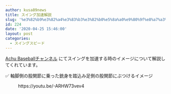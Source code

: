 ```yaml
---
author: kusa89news
title: スイング加速解説
slug: '%e3%82%b9%e3%82%a4%e3%83%b3%e3%82%b0%e5%8a%a0%e9%80%9f%e8%a7%a3%e8%aa%ac'
id: 224
date: '2020-04-25 15:46:00'
layout: post
categories:
  - スイングスピード
---
```


[Achu Baseballチャンネル](https://www.youtube.com/channel/UCqkTcqYRH7v9a_t5CBhavpg) にてスイングを加速する時のイメージについて解説してくれています。

✅ 軸脚側の股関節に乗った銃身を踏込み足側の股関節にぶつけるイメージ

<figure class="wp-block-embed-youtube wp-block-embed is-type-video is-provider-youtube wp-embed-aspect-16-9 wp-has-aspect-ratio">

<div class="wp-block-embed__wrapper">https://youtu.be/-ARHW73vev4</div>

</figure>